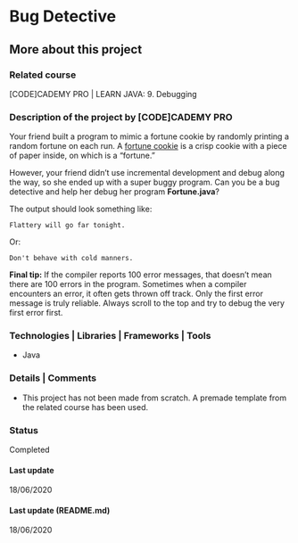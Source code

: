 # Bug Detective

## More about this project

### Related course
[CODE]CADEMY PRO | LEARN JAVA: 9. Debugging

### Description of the project by [CODE]CADEMY PRO
Your friend built a program to mimic a fortune cookie by randomly printing a random fortune on each run. A [fortune cookie](https://en.wikipedia.org/wiki/Fortune_cookie) is a crisp cookie with a piece of paper inside, on which is a “fortune.”

However, your friend didn’t use incremental development and debug along the way, so she ended up with a super buggy program. Can you be a bug detective and help her debug her program **Fortune.java**?

The output should look something like:

`Flattery will go far tonight.`

Or:

`Don't behave with cold manners.`

**Final tip:** If the compiler reports 100 error messages, that doesn’t mean there are 100 errors in the program. Sometimes when a compiler encounters an error, it often gets thrown off track. Only the first error message is truly reliable. Always scroll to the top and try to debug the very first error first.

### Technologies | Libraries | Frameworks | Tools  
- Java

### Details | Comments
- This project has not been made from scratch. A premade template from the related course has been used.   

### Status
Completed 

#### Last update
18/06/2020

#### Last update (README.md)
18/06/2020
